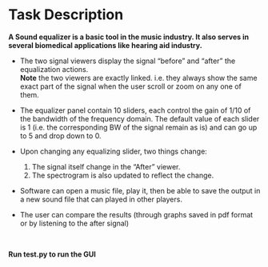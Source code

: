 # Task Description

**A Sound equalizer is a basic tool in the music industry. It also serves in several biomedical applications like hearing aid industry.**

- The two signal viewers display the signal “before” and “after” the equalization actions. <br>
 **Note**  the two viewers are  exactly linked. i.e. they  always show the same exact part of the signal when the user scroll or zoom on any one of them.

- The equalizer panel contain 10 sliders, each control the gain of 1/10 of the bandwidth of the frequency domain. The default value of each slider is 1 (i.e. the corresponding BW of the signal remain as is) and can go up to 5 and drop down to 0.
- Upon changing any equalizing slider, two things change:
    1. The signal itself  change in the “After” viewer.
    2. The spectrogram is also  updated to reflect the change.
- Software can open a music file, play it, then be able to save the output in a new sound file that can played in other players.
- The user can compare the results (through graphs saved in pdf format or by listening to the after signal) 

<br>

**Run test.py to run the GUI** 
